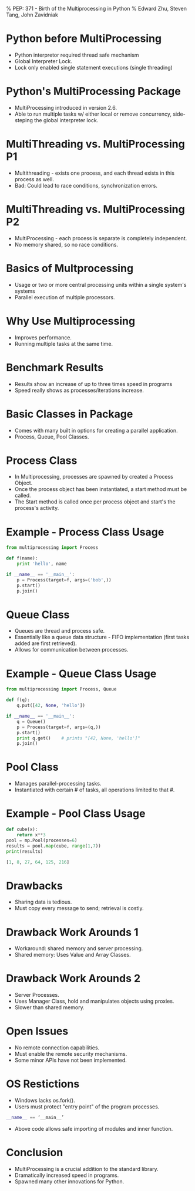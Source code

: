 % PEP: 371 - Birth of the Multiprocessing in Python
% Edward Zhu, Steven Tang, John Zavidniak


Python before MultiProcessing
=============================
* Python interpretor required thread safe mechanism
* Global Interpreter Lock.
* Lock only enabled single statement executions (single threading)


Python's MultiProcessing Package
================================
* MultiProcessing introduced in version 2.6.
* Able to run multiple tasks w/ either local or remove concurrency, side-steping the global interpreter lock.


MultiThreading vs. MultiProcessing P1
=====================================
* Multithreading - exists one process, and each thread exists in this process as well.
* Bad: Could lead to race conditions, synchronization errors.


MultiThreading vs. MultiProcessing P2
=====================================
* MultiProcessing - each process is separate is completely independent.
* No memory shared, so no race conditions.


Basics of Multprocessing
========================
* Usage or two or more central processing units within a single system's systems
* Parallel execution of multiple processors.


Why Use Multiprocessing
=======================
* Improves performance.
* Running multiple tasks at the same time.


Benchmark Results
=================
* Results show an increase of up to three times speed in programs
* Speed really shows as processes/iterations increase.


Basic Classes in Package
========================
* Comes with many built in options for creating a parallel application.
* Process, Queue, Pool Classes.


Process Class
=============
* In Multiprocessing, processes are spawned by created a Process Object.
* Once the process object has been instantiated, a start method must be called.
* The Start method is called once per process object and start's the process's activity.


Example - Process Class Usage
=============================
```python
from multiprocessing import Process

def f(name):
    print 'hello', name

if __name__ == '__main__':
    p = Process(target=f, args=('bob',))
    p.start()
    p.join()
```


Queue Class
===========
* Queues are thread and process safe.
* Essentially like a queue data structure - FIFO implementation (first tasks added are first retrieved).
* Allows for communication between processes.


Example - Queue Class Usage
===========================
```python
from multiprocessing import Process, Queue

def f(q):
    q.put([42, None, 'hello'])

if __name__ == '__main__':
    q = Queue()
    p = Process(target=f, args=(q,))
    p.start()
    print q.get()    # prints "[42, None, 'hello']"
    p.join()
```


Pool Class
==========
* Manages parallel-processing tasks.
* Instantiated with certain # of tasks, all operations limited to that #.


Example - Pool Class Usage
================
```python
def cube(x):
    return x**3
pool = mp.Pool(processes=6)
results = pool.map(cube, range(1,7))
print(results)

[1, 8, 27, 64, 125, 216]
```

Drawbacks
==========
* Sharing data is tedious.
* Must copy every message to send; retrieval is costly.


Drawback Work Arounds 1
=======================
* Workaround: shared memory and server processing.
* Shared memory: Uses Value and Array Classes.


Drawback Work Arounds 2
=======================
* Server Processes.
* Uses Manager Class, hold and manipulates objects using proxies.
* Slower than shared memory.


Open Issues
===========
* No remote connection capabilities.
* Must enable the remote security mechanisms.
* Some minor APIs have not been implemented.


OS Restictions
==============
* Windows lacks os.fork().
* Users must protect "entry point" of the program processes.

```python
__name__ == ‘__main__’
```
* Above code allows safe importing of modules and inner function.


Conclusion
==========
* MultiProcessing is a crucial addition to the standard library.
* Dramatically increased speed in programs.
* Spawned many other innovations for Python.